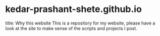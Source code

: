# kedar-prashant-shete.github.io
title: Why this website
This is a repository for my website, please have a look at the site to make sense of the scripts and projects I post.
